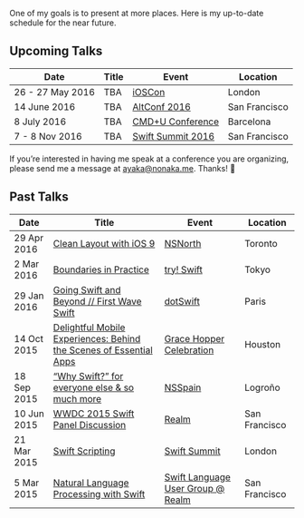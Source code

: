 One of my goals is to present at more places. Here is my up-to-date schedule for the near future.

## Upcoming Talks

| Date        | Title | Event | Location |
| ----------- | ----- | ----- | -------- |
| 26 - 27 May 2016 | TBA | [iOSCon][19] | London |
| 14 June 2016 | TBA | [AltConf 2016][21] | San Francisco |
| 8 July 2016 | TBA | [CMD+U Conference][23] | Barcelona |
| 7 - 8 Nov 2016 | TBA | [Swift Summit 2016][22] | San Francisco |  

If you’re interested in having me speak at a conference you are organizing, please send me a message at <ayaka@nonaka.me>. Thanks! 🐥

## Past Talks

| Date        | Title | Event | Location |
| ----------- | ----- | ----- | -------- |
| 29 Apr 2016 | [Clean Layout with iOS 9][20] | [NSNorth][16] | Toronto |
| 2 Mar 2016 | [Boundaries in Practice][18] | [try! Swift][15] | Tokyo |
| 29 Jan 2016 | [Going Swift and Beyond // First Wave Swift][17] | [dotSwift][14] | Paris |
| 14 Oct 2015 | [Delightful Mobile Experiences: Behind the Scenes of Essential Apps][11] | [Grace Hopper Celebration][10] | Houston |
| 18 Sep 2015 | [“Why Swift?” for everyone else & so much more][9] | [NSSpain][8] | Logroño |
| 10 Jun 2015 | [WWDC 2015 Swift Panel Discussion][12] | [Realm][13] | San Francisco | 
| 21 Mar 2015 | [Swift Scripting][7] | [Swift Summit][5] | London |
| 5 Mar 2015 | [Natural Language Processing with Swift][6] | [Swift Language User Group @ Realm][4] | San Francisco |

[4]: http://www.meetup.com/swift-language/events/220351309/
[5]: https://www.swiftsummit.com
[6]: http://realm.io/news/natural-language-processing-with-swift/
[7]: https://realm.io/news/swift-scripting/
[8]: http://nsspain.com/2015/
[9]: https://speakerdeck.com/ayanonagon/why-swift-for-everyone-else-and-so-much-more
[10]: http://gracehopper.anitaborg.org
[11]: http://schedule.gracehopper.org/session/delightful-mobile-experiences-behind-the-scenes-of-essential-apps/
[12]: https://realm.io/news/apple-wwdc-2015-swift-panel-discussion/
[13]: https://realm.io
[14]: http://www.dotswift.io
[15]: http://www.tryswiftconf.com
[16]: https://nsnorth.ca
[17]: http://www.thedotpost.com/2016/01/ayaka-nonaka-going-swift-and-beyond-first-wave-swift
[18]: https://speakerdeck.com/ayanonagon/shi-jian-de-boundaries
[19]: https://skillsmatter.com/conferences/7598-ioscon-2016-the-conference-for-ios-and-swift-developers
[20]: https://speakerdeck.com/ayanonagon/clean-layout-with-ios-9
[21]: http://altconf.com
[22]: https://www.swiftsummit.com
[23]: http://www.cmduconf.com

